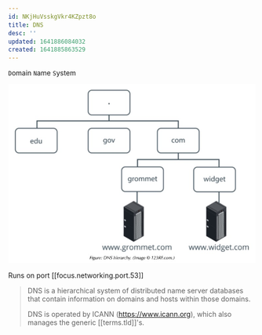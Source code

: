 ```yaml
---
id: NKjHuVsskgVkr4KZpzt8o
title: DNS
desc: ''
updated: 1641886084032
created: 1641885863529
---
```


`D`omain `N`ame `S`ystem

![dns](/assets/images/2022-01-10-23-27-55.png)

Runs on port [[focus.networking.port.53]]

> DNS is a hierarchical system of distributed name server databases that contain information on domains and hosts within those domains.
>
> DNS is operated by ICANN (<https://www.icann.org>), which also manages the generic [[terms.tld]]'s.


